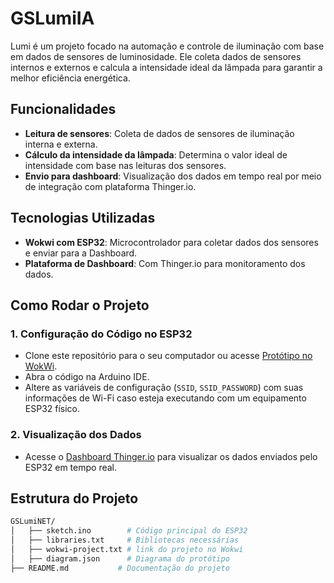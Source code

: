 
# GSLumiIA

Lumi é um projeto focado na automação e controle de iluminação com base em dados de sensores de luminosidade. Ele coleta dados de sensores internos e externos e calcula a intensidade ideal da lâmpada para garantir a melhor eficiência energética.

## Funcionalidades

- **Leitura de sensores**: Coleta de dados de sensores de iluminação interna e externa.
- **Cálculo da intensidade da lâmpada**: Determina o valor ideal de intensidade com base nas leituras dos sensores.
- **Envio para dashboard**: Visualização dos dados em tempo real por meio de integração com plataforma Thinger.io.

## Tecnologias Utilizadas

- **Wokwi com ESP32**: Microcontrolador para coletar dados dos sensores e enviar para a Dashboard.
- **Plataforma de Dashboard**: Com Thinger.io para monitoramento dos dados.

## Como Rodar o Projeto

### 1. **Configuração do Código no ESP32**

- Clone este repositório para o seu computador ou acesse  [Protótipo no WokWi](https://wokwi.com/projects/415302208915026945).
- Abra o código na Arduino IDE.
- Altere as variáveis de configuração (`SSID`, `SSID_PASSWORD`) com suas informações de Wi-Fi caso esteja executando com um equipamento ESP32 físico.

### 2. **Visualização dos Dados**

- Acesse o [Dashboard Thinger.io](https://console.thinger.io/dashboards/dash?authorization=eyJhbGciOiJIUzI1NiIsInR5cCI6IkpXVCJ9.eyJqdGkiOiJEYXNoYm9hcmRfZGFzaCIsInN2ciI6InVzLWVhc3QuYXdzLnRoaW5nZXIuaW8iLCJ1c3IiOiJlemVxdWllbGZlaW8xMjM0NTYifQ.HnRGGoDEz6seye_I7tPXAsfD8cD_q23qXi5XCeO2eUE) para visualizar os dados enviados pelo ESP32 em tempo real.

## Estrutura do Projeto

```bash
GSLumiNET/
│   ├── sketch.ino        # Código principal do ESP32
│   ├── libraries.txt     # Bibliotecas necessárias
│   ├── wokwi-project.txt # link do projeto no Wokwi
│   ├── diagram.json      # Diagrama do protótipo
├── README.md           # Documentação do projeto
```
